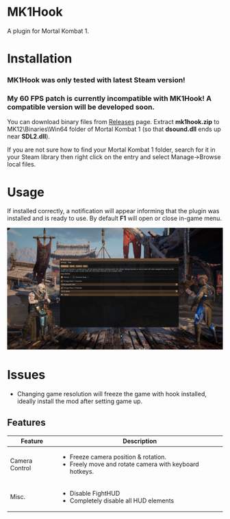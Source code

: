 # MK1Hook
A plugin for Mortal Kombat 1.

# Installation

###  MK1Hook was only tested with latest Steam version!

### My 60 FPS patch is currently incompatible with MK1Hook! A compatible version will be developed soon.

You can download binary files from [Releases](https://github.com/ermaccer/MK1Hook/releases) page. Extract **mk1hook.zip**
to MK12\Binaries\Win64 folder of Mortal Kombat 1 (so that **dsound.dll** ends up near **SDL2.dll**).

If you are not sure how to find your Mortal Kombat 1 folder, search for it in your Steam library then right click on the entry and select Manage->Browse local files.

# Usage

If installed correctly, a notification will appear informing that the plugin was installed
and is ready to use. By default **F1** will open or close in-game menu.

![Preview](https://raw.githubusercontent.com/ermaccer/ermaccer.github.io/gh-pages/assets/mods/mk1/mk1hook/menu.jpg)


# Issues

- Changing game resolution will freeze the game with hook installed, ideally install the mod after setting game up.

## Features
| Feature | Description |
| --- | --- |
|Camera Control| <ul><li>Freeze camera position & rotation.</li><li>Freely move and rotate camera with keyboard hotkeys. |
|Misc.| <ul><li>Disable FightHUD</li><li>Completely disable all HUD elements</li></ul> |

